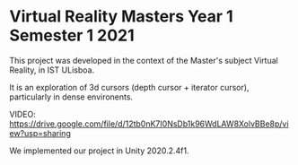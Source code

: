# Virtual Reality Masters Year 1 Semester 1 2021

This project was developed in the context of the Master's subject Virtual Reality, in IST ULisboa.

It is an exploration of 3d cursors (depth cursor + iterator cursor), particularly in dense environents.

VIDEO: https://drive.google.com/file/d/12tb0nK7I0NsDb1k96WdLAW8XolvBBe8p/view?usp=sharing

We implemented our project in Unity 2020.2.4f1.

